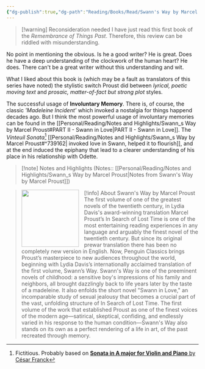 ```yaml
---
{"dg-publish":true,"dg-path":"Reading/Books/Read/Swann's Way by Marcel Proust.md","permalink":"/reading/books/read/swann-s-way-by-marcel-proust/","title":"Swann's Way","tags":["book","Fiction"]}
---
```



> [!warning] Reconsideration needed
> I have just read this first book of the *Remembrance of Things Past*. Therefore, this review can be riddled with misunderstanding.

No point in mentioning the obvious. Is he a good writer? He is great. Does he have a deep understanding of the clockwork of the human heart? He does. There can't be a great writer without this understanding and wit.

What I liked about this book is (which may be a fault as translators of this series have noted) the stylistic switch Proust did between *lyrical, poetic moving text* and *prosaic, matter-of-fact but strong plot* styles.

The successful usage of **Involuntary Memory**. There is, of course, the classic *'Madeleine Incident'* which invoked a nostalgia for things happend decades ago. But I think the most powerful usage of involuntary memories can be found in the [[Personal/Reading/Notes and Highlights/Swann_s Way by Marcel Proust#PART II - Swann in Love\|PART II - Swann in Love]]. The *Vinteuil Sonata*[^1] [[Personal/Reading/Notes and Highlights/Swann_s Way by Marcel Proust#^739162\| invoked love in Swann, helped it to flourish]], and at the end induced the epiphany that lead to a clearer understanding of his place in his relationship with Odette.

> [!note] Notes and Highlights
> (Notes:: [[Personal/Reading/Notes and Highlights/Swann_s Way by Marcel Proust\|Notes from Swann's Way by Marcel Proust]])

> [!info] About Swann's Way by Marcel Proust
> <img src="https://books.google.com/books/content?id=-5yMEAAAQBAJ&printsec=frontcover&img=1&zoom=1&source=gbs_api" style="float: left; width: 150px; height: auto; margin-right: 1em;" /> The first volume of one of the greatest novels of the twentieth century, in Lydia Davis's award-winning translation Marcel Proust’s In Search of Lost Time is one of the most entertaining reading experiences in any language and arguably the finest novel of the twentieth century. But since its original prewar translation there has been no completely new version in English. Now, Penguin Classics brings Proust’s masterpiece to new audiences throughout the world, beginning with Lydia Davis’s internationally acclaimed translation of the first volume, Swann’s Way. Swann's Way is one of the preeminent novels of childhood: a sensitive boy's impressions of his family and neighbors, all brought dazzlingly back to life years later by the taste of a madeleine. It also enfolds the short novel "Swann in Love," an incomparable study of sexual jealousy that becomes a crucial part of the vast, unfolding structure of In Search of Lost Time. The first volume of the work that established Proust as one of the finest voices of the modern age—satirical, skeptical, confiding, and endlessly varied in his response to the human condition—Swann's Way also stands on its own as a perfect rendering of a life in art, of the past recreated through memory.

[^1]: Fictitious. Probably based on [**Sonata in A major for Violin and Piano** by César Franck](https://en.wikipedia.org/wiki/Violin_Sonata_(Franck))